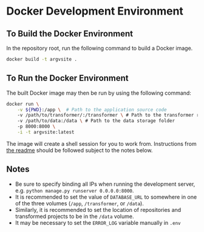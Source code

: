 # Docker Development Environment

## To Build the Docker Environment

In the repository root, run the following command to build a Docker
image.

```sh
docker build -t argvsite .
```

## To Run the Docker Environment

The built Docker image may then be run by using the following command:

```sh
docker run \
    -v ${PWD}:/app \  # Path to the application source code
    -v /path/to/transformer/:/transformer \ # Path to the transformer repository
    -v /path/to/data:/data \ # Path to the data storage folder
    -p 8000:8000 \
    -i -t argvsite:latest
```

The image will create a shell session for you to work from.
Instructions from [the readme](README.md) should be followed subject
to the notes below.

## Notes

 - Be sure to specify binding all IPs when running the development server, e.g.
    `python manage.py runserver 0.0.0.0:8000`.
 - It is recommended to set the value of `DATABASE_URL` to somewhere
   in one of the three volumes (`/app`, `/transformer`, or `/data`).
 - Similarly, it is recommended to set the location of repositories
   and transformed projects to be in the `/data` volume.
 - It may be necessary to set the `ERROR_LOG` variable manually in
   `.env`
